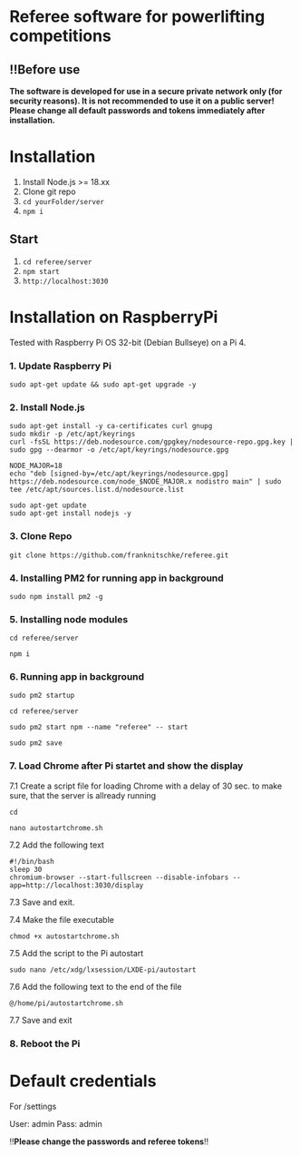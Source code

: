 # Referee software for powerlifting competitions

##  ‼️Before use

**The software is developed for use in a secure private network only (for security reasons). It is not recommended to use it on a public server!
Please change all default passwords and tokens immediately after installation.**

# Installation

1. Install Node.js >= 18.xx
2. Clone git repo
3. `cd yourFolder/server`
4. `npm i`

## Start

1. `cd referee/server`
2. `npm start`
3. `http://localhost:3030`



# Installation on RaspberryPi

Tested with Raspberry Pi OS 32-bit (Debian Bullseye) on a Pi 4.

### 1. Update Raspberry Pi
   
```
sudo apt-get update && sudo apt-get upgrade -y
```

### 2. Install Node.js

```
sudo apt-get install -y ca-certificates curl gnupg
sudo mkdir -p /etc/apt/keyrings
curl -fsSL https://deb.nodesource.com/gpgkey/nodesource-repo.gpg.key | sudo gpg --dearmor -o /etc/apt/keyrings/nodesource.gpg
```
```
NODE_MAJOR=18
echo "deb [signed-by=/etc/apt/keyrings/nodesource.gpg] https://deb.nodesource.com/node_$NODE_MAJOR.x nodistro main" | sudo tee /etc/apt/sources.list.d/nodesource.list
```
```
sudo apt-get update
sudo apt-get install nodejs -y
```

### 3. Clone Repo

```
git clone https://github.com/franknitschke/referee.git
```

### 4. Installing PM2 for running app in background

```
sudo npm install pm2 -g
```

### 5. Installing node modules

```
cd referee/server
```
```
npm i
```

### 6. Running app in background

```
sudo pm2 startup
```
```
cd referee/server
```
```
sudo pm2 start npm --name "referee" -- start
```
```
sudo pm2 save
```

### 7. Load Chrome after Pi startet and show the display

7.1 Create a script file for loading Chrome with a delay of 30 sec. to make sure, that the server is allready running

```
cd
```
```
nano autostartchrome.sh
```

7.2 Add the following text

```
#!/bin/bash
sleep 30
chromium-browser --start-fullscreen --disable-infobars --app=http://localhost:3030/display
```

7.3 Save and exit.

7.4 Make the file executable

```
chmod +x autostartchrome.sh
```

7.5 Add the script to the Pi autostart

```
sudo nano /etc/xdg/lxsession/LXDE-pi/autostart
```

7.6 Add the following text to the end of the file

```
@/home/pi/autostartchrome.sh
```

7.7 Save and exit

### 8. Reboot the Pi


# Default credentials

For /settings

User: admin
Pass: admin

‼️**Please change the passwords and referee tokens**‼️
